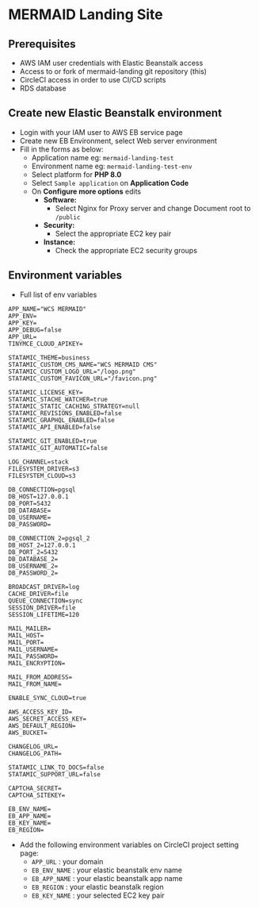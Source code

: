 # MERMAID Landing Site

## Prerequisites
- AWS IAM user credentials with Elastic Beanstalk access
- Access to or fork of mermaid-landing git repository (this)
- CircleCI access in order to use CI/CD scripts
- RDS database 

## Create new Elastic Beanstalk environment
- Login with your IAM user to AWS EB service page
- Create new EB Environment, select Web server environment
- Fill in the forms as below:
    - Application name eg: `mermaid-landing-test`
    - Environment name eg: `mermaid-landing-test-env`
    - Select platform for **PHP 8.0**
    - Select `Sample application` on **Application Code**
    - On **Configure more options** edits 
        - **Software:**
            - Select Nginx for Proxy server and change Document root to `/public`
        - **Security:**
            - Select the appropriate EC2 key pair 
        - **Instance:**
            - Check the appropriate EC2 security groups

## Environment variables
- Full list of env variables
```
APP_NAME="WCS MERMAID"
APP_ENV=
APP_KEY=
APP_DEBUG=false
APP_URL=
TINYMCE_CLOUD_APIKEY=

STATAMIC_THEME=business
STATAMIC_CUSTOM_CMS_NAME="WCS MERMAID CMS"
STATAMIC_CUSTOM_LOGO_URL="/logo.png"
STATAMIC_CUSTOM_FAVICON_URL="/favicon.png"

STATAMIC_LICENSE_KEY=
STATAMIC_STACHE_WATCHER=true
STATAMIC_STATIC_CACHING_STRATEGY=null
STATAMIC_REVISIONS_ENABLED=false
STATAMIC_GRAPHQL_ENABLED=false
STATAMIC_API_ENABLED=false

STATAMIC_GIT_ENABLED=true
STATAMIC_GIT_AUTOMATIC=false

LOG_CHANNEL=stack
FILESYSTEM_DRIVER=s3
FILESYSTEM_CLOUD=s3

DB_CONNECTION=pgsql
DB_HOST=127.0.0.1
DB_PORT=5432
DB_DATABASE=
DB_USERNAME=
DB_PASSWORD=

DB_CONNECTION_2=pgsql_2
DB_HOST_2=127.0.0.1
DB_PORT_2=5432
DB_DATABASE_2=
DB_USERNAME_2=
DB_PASSWORD_2=

BROADCAST_DRIVER=log
CACHE_DRIVER=file
QUEUE_CONNECTION=sync
SESSION_DRIVER=file
SESSION_LIFETIME=120

MAIL_MAILER=
MAIL_HOST=
MAIL_PORT=
MAIL_USERNAME=
MAIL_PASSWORD=
MAIL_ENCRYPTION=

MAIL_FROM_ADDRESS=
MAIL_FROM_NAME=

ENABLE_SYNC_CLOUD=true

AWS_ACCESS_KEY_ID=
AWS_SECRET_ACCESS_KEY=
AWS_DEFAULT_REGION=
AWS_BUCKET=

CHANGELOG_URL=
CHANGELOG_PATH=

STATAMIC_LINK_TO_DOCS=false
STATAMIC_SUPPORT_URL=false

CAPTCHA_SECRET=
CAPTCHA_SITEKEY=

EB_ENV_NAME=
EB_APP_NAME=
EB_KEY_NAME=
EB_REGION=
```
- Add the following environment variables on CircleCI project setting page:
    - `APP_URL` : your domain
    - `EB_ENV_NAME` : your elastic beanstalk env name
    - `EB_APP_NAME` : your elastic beanstalk app name
    - `EB_REGION` : your elastic beanstalk region
    - `EB_KEY_NAME` : your selected EC2 key pair
    
